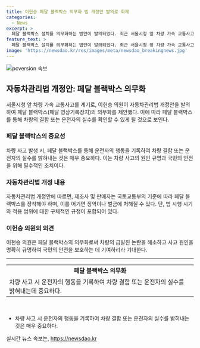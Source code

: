 ```yaml
---
title: 이헌승 페달 블랙박스 의무화 법 개정안 발의로 화제
categories:
  - News
excerpt: >
  페달 블랙박스 설치를 의무화하는 법안이 발의되었다. 최근 서울시청 앞 차량 가속 교통사고를 겪은 사건을 계기로, 사고 발생 시 차량의 결함 또는 운전자의 실수를 밝히기 어렵다는 문제에 대한 해결책으로 제시되었다. 법안은 제조사의 기술적 조치 의무를 명시하고, 페달 블랙박스 미장착 시 처벌 규정을 포함하고 있으며, 이에 대한 의원의 기대가 이는 국민의 안전을 보호할 것이라는 점이다.
feature_text: >
  페달 블랙박스 설치를 의무화하는 법안이 발의되었다. 최근 서울시청 앞 차량 가속 교통사고를 겪은 사건을 계기로, 사고 발생 시 차량의 결함 또는 운전자의 실수를 밝히기 어렵다는 문제에 대한 해결책으로 제시되었다. 법안은 제조사의 기술적 조치 의무를 명시하고, 페달 블랙박스 미장착 시 처벌 규정을 포함하고 있으며, 이에 대한 의원의 기대가 이는 국민의 안전을 보호할 것이라는 점이다.
image: 'https://newsdao.kr/res/images/meta/newsdao_breakingnews.jpg'
---
```


<p><img src="https://newsdao.kr/res/images/meta/newsdao_breakingnews.jpg" alt="pcversion 속보" /></p>

<h2 data-ke-size="size26">자동차관리법 개정안: 페달 블랙박스 의무화</h2>

<p data-ke-size="size16">서울시청 앞 차량 가속 교통사고를 계기로, 이헌승 의원이 자동차관리법 개정안을 발의하여 페달 블랙박스(페달 영상기록장치)의 의무화를 제안했다. 이에 따라 페달 블랙박스를 통해 차량의 결함 또는 운전자의 실수를 확인할 수 있게 될 것으로 보인다.</p>

<h3>페달 블랙박스의 중요성</h3>

<p data-ke-size="size16">차량 사고 발생 시, 페달 블랙박스를 통해 운전자의 행동을 기록하여 차량 결함 또는 운전자의 실수를 밝혀내는 것은 매우 중요하다. 이는 차량 사고의 원인 규명과 국민의 안전을 위해 필수적인 조치이다.</p>

<h3>자동차관리법 개정 내용</h3>

<p data-ke-size="size16">자동차관리법 개정안에 따르면, 제조사 및 판매자는 국토교통부의 기준에 따라 페달 블랙박스를 장착해야 하며, 이를 어기면 징역이나 벌금에 처해질 수 있다. 단, 법 시행 시기와 적용 범위에 대한 구체적인 규정이 포함되어 있다.</p>

<h3>이헌승 의원의 의견</h3>

<p data-ke-size="size16">이헌승 의원은 페달 블랙박스의 의무화로써 차량의 급발진 논란을 해소하고 사고 원인을 명확히 규명하여 국민의 안전을 보호하는 데 기여하리라 기대한다.</p>

<hr>

<table>
  <tr>
    <td style="text-align: center; height: 17px;"><b>페달 블랙박스 의무화</b></td>
  </tr>
  <tr>
    <td>차량 사고 시 운전자의 행동을 기록하여 차량 결함 또는 운전자의 실수를 밝혀내는데 중요하다.</td>
  </tr>
</table>

<p data-ke-size="size16">&nbsp;</p>

<ul>
  <li>차량 사고 시 운전자의 행동을 기록하여 차량 결함 또는 운전자의 실수를 밝혀내는 것은 매우 중요하다.</li>
</ul>
실시간 뉴스 속보는, <a href="https://newsdao.kr" rel="dofollow">https://newsdao.kr</a>


